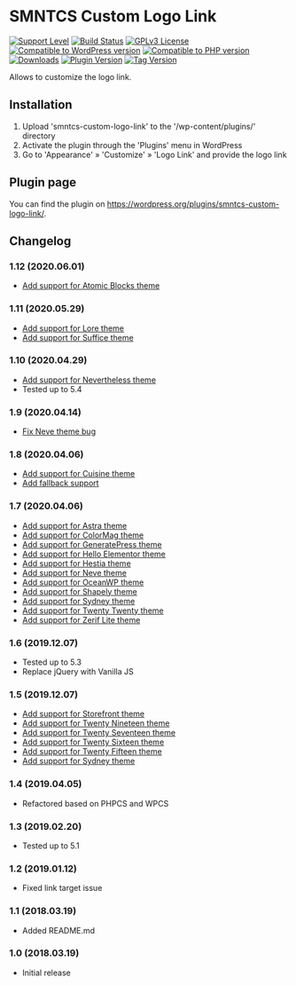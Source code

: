 # SMNTCS Custom Logo Link

[![Support Level](https://img.shields.io/badge/support-active-green.svg)](#support-level)
[![Build Status](https://api.travis-ci.com/nielslange/smntcs-custom-logo-link.svg?branch=master)](https://api.travis-ci.com/nielslange/smntcs-custom-logo-link)
[![GPLv3 License](https://img.shields.io/github/license/nielslange/smntcs-custom-logo-link.svg)](https://www.gnu.org/licenses/gpl.html)
[![Compatible to WordPress version](https://plugintests.com/plugins/smntcs-custom-logo-link/wp-badge.svg)](https://plugintests.com/plugins/smntcs-custom-logo-link/latest)
[![Compatible to PHP version](https://plugintests.com/plugins/smntcs-custom-logo-link/php-badge.svg)](https://plugintests.com/plugins/smntcs-custom-logo-link/latest)
[![Downloads](https://img.shields.io/wordpress/plugin/dt/smntcs-custom-logo-link.svg)](https://wordpress.org/plugins/smntcs-custom-logo-link/)
[![Plugin Version](https://img.shields.io/wordpress/plugin/v/smntcs-custom-logo-link.svg)](https://wordpress.org/plugins/smntcs-custom-logo-link/)
[![Tag Version](https://img.shields.io/github/tag/nielslange/smntcs-custom-logo-link.svg)](https://wordpress.org/plugins/smntcs-custom-logo-link/)

Allows to customize the logo link.

## Installation

1. Upload 'smntcs-custom-logo-link' to the '/wp-content/plugins/' directory
2. Activate the plugin through the 'Plugins' menu in WordPress
3. Go to 'Appearance' » 'Customize' » 'Logo Link' and provide the logo link

## Plugin page

You can find the plugin on https://wordpress.org/plugins/smntcs-custom-logo-link/.

## Changelog

### 1.12 (2020.06.01) ###
* [Add support for Atomic Blocks theme](https://github.com/nielslange/smntcs-custom-logo-link/issues/31)

### 1.11 (2020.05.29)
* [Add support for Lore theme](https://github.com/nielslange/smntcs-custom-logo-link/issues/28)
* [Add support for Suffice theme](https://github.com/nielslange/smntcs-custom-logo-link/issues/27)

### 1.10 (2020.04.29)
* [Add support for Nevertheless theme](https://github.com/nielslange/smntcs-custom-logo-link/issues/11)
* Tested up to 5.4

### 1.9 (2020.04.14)
* [Fix Neve theme bug](https://github.com/nielslange/smntcs-custom-logo-link/issues/9)

### 1.8 (2020.04.06)
* [Add support for Cuisine theme](https://github.com/nielslange/smntcs-custom-logo-link/issues/7)
* [Add fallback support](https://github.com/nielslange/smntcs-custom-logo-link/issues/7)

### 1.7 (2020.04.06)
* [Add support for Astra theme](https://github.com/nielslange/smntcs-custom-logo-link/issues/5)
* [Add support for ColorMag theme](https://github.com/nielslange/smntcs-custom-logo-link/issues/5)
* [Add support for GeneratePress theme](https://github.com/nielslange/smntcs-custom-logo-link/issues/5)
* [Add support for Hello Elementor theme](https://github.com/nielslange/smntcs-custom-logo-link/issues/5)
* [Add support for Hestia theme](https://github.com/nielslange/smntcs-custom-logo-link/issues/5)
* [Add support for Neve theme](https://github.com/nielslange/smntcs-custom-logo-link/issues/5)
* [Add support for OceanWP theme](https://github.com/nielslange/smntcs-custom-logo-link/issues/5)
* [Add support for Shapely theme](https://github.com/nielslange/smntcs-custom-logo-link/issues/5)
* [Add support for Sydney theme](https://github.com/nielslange/smntcs-custom-logo-link/issues/5)
* [Add support for Twenty Twenty theme](https://github.com/nielslange/smntcs-custom-logo-link/issues/5)
* [Add support for Zerif Lite theme](https://github.com/nielslange/smntcs-custom-logo-link/issues/5)

### 1.6 (2019.12.07)
* Tested up to 5.3
* Replace jQuery with Vanilla JS

### 1.5 (2019.12.07)
* [Add support for Storefront theme](https://github.com/nielslange/smntcs-custom-logo-link/issues/2)
* [Add support for Twenty Nineteen theme](https://github.com/nielslange/smntcs-custom-logo-link/issues/2)
* [Add support for Twenty Seventeen theme](https://github.com/nielslange/smntcs-custom-logo-link/issues/2)
* [Add support for Twenty Sixteen theme](https://github.com/nielslange/smntcs-custom-logo-link/issues/2)
* [Add support for Twenty Fifteen theme](https://github.com/nielslange/smntcs-custom-logo-link/issues/2)
* [Add support for Sydney theme](https://github.com/nielslange/smntcs-custom-logo-link/issues/2)

### 1.4 (2019.04.05)
* Refactored based on PHPCS and WPCS

### 1.3 (2019.02.20)
* Tested up to 5.1

### 1.2 (2019.01.12)
* Fixed link target issue

### 1.1 (2018.03.19)
* Added README.md

### 1.0 (2018.03.19)
* Initial release
